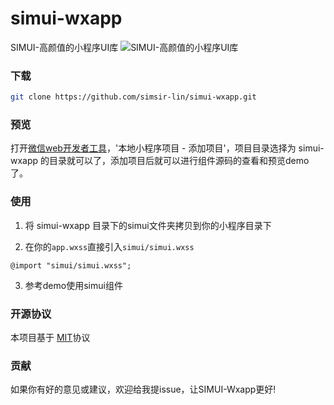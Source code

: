 # simui-wxapp
SIMUI-高颜值的小程序UI库
![SIMUI-高颜值的小程序UI库](http://olf3xgrra.bkt.clouddn.com/simui-preview.jpg "SIMUI")

### 下载
``` bash
git clone https://github.com/simsir-lin/simui-wxapp.git
```
### 预览
打开[微信web开发者工具](https://mp.weixin.qq.com/debug/wxadoc/dev/devtools/download.html)，'本地小程序项目 - 添加项目'，项目目录选择为 simui-wxapp 的目录就可以了，添加项目后就可以进行组件源码的查看和预览demo了。

### 使用
1. 将 simui-wxapp 目录下的simui文件夹拷贝到你的小程序目录下

2. 在你的`app.wxss`直接引入`simui/simui.wxss`
```
@import "simui/simui.wxss";
```

3. 参考demo使用simui组件

### 开源协议
本项目基于 [MIT](https://zh.wikipedia.org/wiki/MIT%E8%A8%B1%E5%8F%AF%E8%AD%89)协议

### 贡献
如果你有好的意见或建议，欢迎给我提issue，让SIMUI-Wxapp更好!
